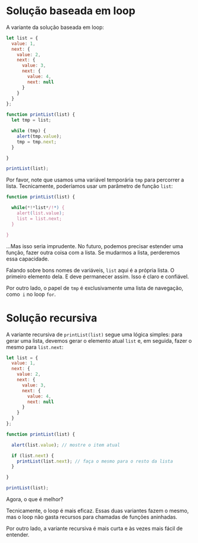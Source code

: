# Solução baseada em loop

A variante da solução baseada em loop:

```js run
let list = {
  value: 1,
  next: {
    value: 2,
    next: {
      value: 3,
      next: {
        value: 4,
        next: null
      }
    }
  }
};

function printList(list) {
  let tmp = list;

  while (tmp) {
    alert(tmp.value);
    tmp = tmp.next;
  }

}

printList(list);
```

Por favor, note que usamos uma variável temporária `tmp` para percorrer a lista. Tecnicamente, poderíamos usar um parâmetro de função `list`:

```js
function printList(list) {

  while(*!*list*/!*) {
    alert(list.value);
    list = list.next;
  }

}
```

...Mas isso seria imprudente. No futuro, podemos precisar estender uma função, fazer outra coisa com a lista. Se mudarmos a lista, perderemos essa capacidade.

Falando sobre bons nomes de variáveis, `list` aqui é a própria lista. O primeiro elemento dela. E deve permanecer assim. Isso é claro e confiável.

Por outro lado, o papel de `tmp` é exclusivamente uma lista de navegação, como` i` no loop `for`.

# Solução recursiva

A variante recursiva de `printList(list)` segue uma lógica simples: para gerar uma lista, devemos gerar o elemento atual `list` e, em seguida, fazer o mesmo para `list.next`:

```js run
let list = {
  value: 1,
  next: {
    value: 2,
    next: {
      value: 3,
      next: {
        value: 4,
        next: null
      }
    }
  }
};

function printList(list) {

  alert(list.value); // mostre o item atual

  if (list.next) {
    printList(list.next); // faça o mesmo para o resto da lista
  }

}

printList(list);
```

Agora, o que é melhor?

Tecnicamente, o loop é mais eficaz. Essas duas variantes fazem o mesmo, mas o loop não gasta recursos para chamadas de funções aninhadas.

Por outro lado, a variante recursiva é mais curta e às vezes mais fácil de entender.
